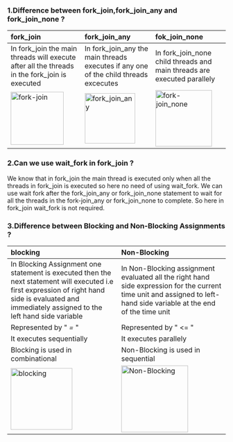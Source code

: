 ### 1.Difference between fork_join,fork_join_any and fork_join_none ?
|   **fork_join**  |          **fork_join_any**                         |                    **fok_join_none**                |                    
|:---------------|:------------------------------|:------------------------|
|In fork_join the main threads will execute after all the threads in the fork_join is executed|In fork_join_any the main threads executes if any one of the child threads excecutes | In fork_join_none child threads and main threads are executed parallely |
| <img width="122" alt="fork-join  " src="https://user-images.githubusercontent.com/110509375/189809970-21ee4efe-78b7-4974-99ae-7471c4a56df4.png">|   <img width="116" alt="fork_join_any" src="https://user-images.githubusercontent.com/110509375/189810277-5c297e3c-97f7-406f-b7bf-115694df24cd.png">|<img width="130" alt="fork-join_none" src="https://user-images.githubusercontent.com/110509375/189810446-361a0b82-1f33-4f2c-bf91-f0da2b0893c3.png">|

### 2.Can we use wait_fork in fork_join ?
We know that in fork_join  the main thread is executed only when all the threads in fork_join is executed so here no need of using wait_fork.
We can use wait fork after the fork_join_any or fork_join_none  statement to wait for all the threads in the fork-join_any or fork_join_none to complete.
So here in fork_join wait_fork is not required.

### 3.Difference between Blocking and Non-Blocking Assignments ?
|**blocking** |**Non-Blocking** |
|:-------------|:----------------|
|In Blocking Assignment one statement is executed then the next statement will executed i.e first expression of right hand side is evaluated and immediately assigned to the left hand side variable|In Non-Blocking assignment evaluated all the right hand side expression for the current time unit and assigned to left-hand side variable at the end of the time unit|
|Represented by  " *=* "|Represented by " <= "|
|It executes sequentially |It executes parallely|
|Blocking is used in combinational|Non-Blocking is used in sequential|
|<img width="142" alt="blocking" src="https://user-images.githubusercontent.com/110509375/189821059-74fff760-d24f-41f9-a0cb-745df605a49f.png">|<img width="154" alt="Non-Blocking" src="https://user-images.githubusercontent.com/110509375/189821268-3cfdba81-20a2-4ad8-90b8-7f7514d85085.png">|

 

